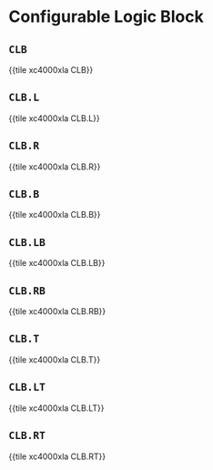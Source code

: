 # Configurable Logic Block


## `CLB`

{{tile xc4000xla CLB}}


## `CLB.L`

{{tile xc4000xla CLB.L}}


## `CLB.R`

{{tile xc4000xla CLB.R}}


## `CLB.B`

{{tile xc4000xla CLB.B}}


## `CLB.LB`

{{tile xc4000xla CLB.LB}}


## `CLB.RB`

{{tile xc4000xla CLB.RB}}


## `CLB.T`

{{tile xc4000xla CLB.T}}


## `CLB.LT`

{{tile xc4000xla CLB.LT}}


## `CLB.RT`

{{tile xc4000xla CLB.RT}}
